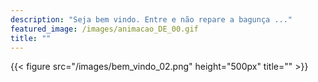 ```yaml
--- 
description: "Seja bem vindo. Entre e não repare a bagunça ..."
featured_image: /images/animacao_DE_00.gif
title: ""
---
```


{{< figure src="/images/bem_vindo_02.png" height="500px" title="" >}}
